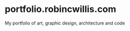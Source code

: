 portfolio.robincwillis.com
==========================

My portfolio of art, graphic design, architecture and code
